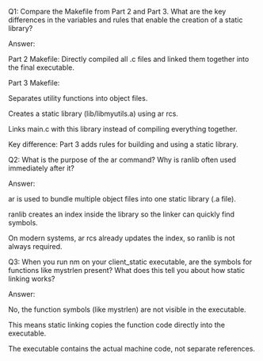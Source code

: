 Q1: Compare the Makefile from Part 2 and Part 3. What are the key differences in the variables and rules that enable the creation of a static library?

Answer:

Part 2 Makefile: Directly compiled all .c files and linked them together into the final executable.

Part 3 Makefile:

Separates utility functions into object files.

Creates a static library (lib/libmyutils.a) using ar rcs.

Links main.c with this library instead of compiling everything together.

Key difference: Part 3 adds rules for building and using a static library.

Q2: What is the purpose of the ar command? Why is ranlib often used immediately after it?

Answer:

ar is used to bundle multiple object files into one static library (.a file).

ranlib creates an index inside the library so the linker can quickly find symbols.

On modern systems, ar rcs already updates the index, so ranlib is not always required.

Q3: When you run nm on your client_static executable, are the symbols for functions like mystrlen present? What does this tell you about how static linking works?

Answer:

No, the function symbols (like mystrlen) are not visible in the executable.

This means static linking copies the function code directly into the executable.

The executable contains the actual machine code, not separate references.
